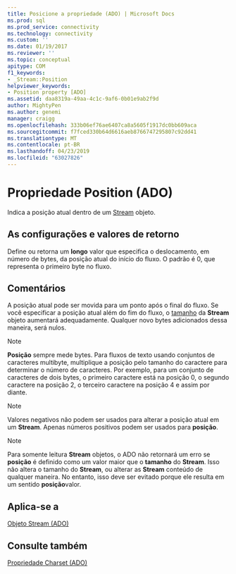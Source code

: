 ```yaml
---
title: Posicione a propriedade (ADO) | Microsoft Docs
ms.prod: sql
ms.prod_service: connectivity
ms.technology: connectivity
ms.custom: ''
ms.date: 01/19/2017
ms.reviewer: ''
ms.topic: conceptual
apitype: COM
f1_keywords:
- _Stream::Position
helpviewer_keywords:
- Position property [ADO]
ms.assetid: daa8319a-49aa-4c1c-9af6-0b01e9ab2f9d
author: MightyPen
ms.author: genemi
manager: craigg
ms.openlocfilehash: 333b06ef76ae6407ca8a5605f1917dc0bb609aca
ms.sourcegitcommit: f7fced330b64d6616aeb8766747295807c92dd41
ms.translationtype: MT
ms.contentlocale: pt-BR
ms.lasthandoff: 04/23/2019
ms.locfileid: "63027826"
---
```

# <a name="position-property-ado"></a>Propriedade Position (ADO)
Indica a posição atual dentro de um [Stream](../../../ado/reference/ado-api/stream-object-ado.md) objeto.  
  
## <a name="settings-and-return-values"></a>As configurações e valores de retorno  
 Define ou retorna um **longo** valor que especifica o deslocamento, em número de bytes, da posição atual do início do fluxo. O padrão é 0, que representa o primeiro byte no fluxo.  
  
## <a name="remarks"></a>Comentários  
 A posição atual pode ser movida para um ponto após o final do fluxo. Se você especificar a posição atual além do fim do fluxo, o [tamanho](../../../ado/reference/ado-api/size-property-ado-stream.md) da **Stream** objeto aumentará adequadamente. Qualquer novo bytes adicionados dessa maneira, será nulos.  
  
> [!NOTE]
>  **Posição** sempre mede bytes. Para fluxos de texto usando conjuntos de caracteres multibyte, multiplique a posição pelo tamanho do caractere para determinar o número de caracteres. Por exemplo, para um conjunto de caracteres de dois bytes, o primeiro caractere está na posição 0, o segundo caractere na posição 2, o terceiro caractere na posição 4 e assim por diante.  
  
> [!NOTE]
>  Valores negativos não podem ser usados para alterar a posição atual em um **Stream**. Apenas números positivos podem ser usados para **posição**.  
  
> [!NOTE]
>  Para somente leitura **Stream** objetos, o ADO não retornará um erro se **posição** é definido como um valor maior que o **tamanho** do **Stream**. Isso não altera o tamanho do **Stream**, ou alterar as **Stream** conteúdo de qualquer maneira. No entanto, isso deve ser evitado porque ele resulta em um sentido **posição**valor.  
  
## <a name="applies-to"></a>Aplica-se a  
 [Objeto Stream (ADO)](../../../ado/reference/ado-api/stream-object-ado.md)  
  
## <a name="see-also"></a>Consulte também  
 [Propriedade Charset (ADO)](../../../ado/reference/ado-api/charset-property-ado.md)
